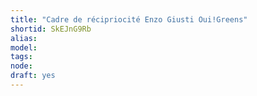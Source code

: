 ```yaml
---
title: "Cadre de récipriocité Enzo Giusti Oui!Greens"
shortid: SkEJnG9Rb
alias: 
model: 
tags: 
node: 
draft: yes
--- 
```

 